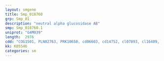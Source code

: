 ```yaml
---
layout: smgene
title: Smp_018760
grp: Smp_01
description: "neutral alpha glucosidase AB"
smp: Smp_018760.1
uniprot: "G4M039"
length:  2976
cdd: "COG1501, PLN02763, PRK10658, cd06603, cd14752, cl07893, cl16409, pfam01055, pfam13802"
kk: K05546
categories: sm
---
```

